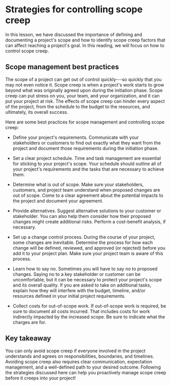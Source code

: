 Strategies for controlling scope creep
======================================

In this lesson, we have discussed the importance of defining and documenting a project's scope and how to identify scope creep factors that can affect reaching a project's goal. In this reading, we will focus on how to control scope creep.

Scope management best practices
-------------------------------

The scope of a project can get out of control quickly---so quickly that you may not even notice it. Scope creep is when a project's work starts to grow beyond what was originally agreed upon during the initiation phase. Scope creep can put stress on you, your team, and your organization, and it can put your project at risk. The effects of scope creep can hinder every aspect of the project, from the schedule to the budget to the resources, and ultimately, its overall success. 

Here are some best practices for scope management and controlling scope creep: 

-   Define your project's requirements. Communicate with your stakeholders or customers to find out exactly what they want from the project and document those requirements during the initiation phase. 

-   Set a clear project schedule. Time and task management are essential for sticking to your project's scope. Your schedule should outline all of your project's requirements and the tasks that are necessary to achieve them.

-   Determine what is out of scope. Make sure your stakeholders, customers, and project team understand when proposed changes are out of scope. Come to a clear agreement about the potential impacts to the project and document your agreement. 

-   Provide alternatives. Suggest alternative solutions to your customer or stakeholder. You can also help them consider how their proposed changes might create additional risks. Perform a cost-benefit analysis, if necessary.

-   Set up a change control process. During the course of your project, some changes are inevitable. Determine the process for how each change will be defined, reviewed, and approved (or rejected) before you add it to your project plan. Make sure your project team is aware of this process.

-   Learn how to say no. Sometimes you will have to say no to proposed changes. Saying no to a key stakeholder or customer can be uncomfortable, but it can be necessary to protect your project's scope and its overall quality. If you are asked to take on additional tasks, explain how they will interfere with the budget, timeline, and/or resources defined in your initial project requirements. 

-   Collect costs for out-of-scope work. If out-of-scope work is required, be sure to  document all costs incurred. That includes costs for work indirectly impacted by the increased scope. Be sure to indicate what the charges are for. 

Key takeaway
------------

You can only avoid scope creep if everyone involved in the project understands and agrees on responsibilities, boundaries, and timelines. Avoiding scope creep also requires clear communication, expectation management, and a well-defined path to your desired outcome. Following the strategies discussed here can help you proactively manage scope creep before it creeps into your project!